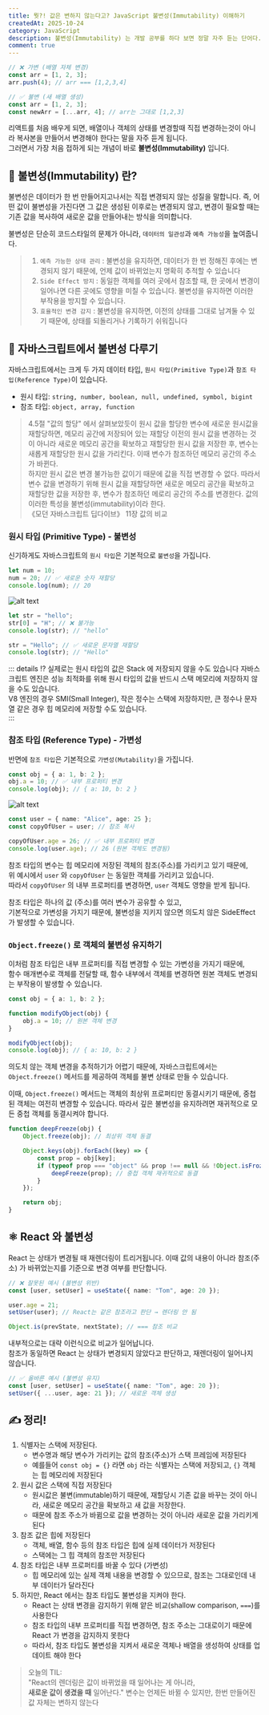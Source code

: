 ```yaml
---
title: 뭣?! 값은 변하지 않는다고? JavaScript 불변성(Immutability) 이해하기
createdAt: 2025-10-24
category: JavaScript
description: 불변성(Immutability) 는 개발 공부를 하다 보면 정말 자주 듣는 단어다. 값을 바꾸지 않는다는 말은 이해되지만, 자바스크립트에서 그게 어떻게 동작하는지, 그리고 왜 React 에서는 꼭 지켜야 하는지 알아보자.
comment: true
---
```


```ts
// ❌ 가변 (배열 자체 변경)
const arr = [1, 2, 3];
arr.push(4); // arr === [1,2,3,4]

// ✅ 불변 (새 배열 생성)
const arr = [1, 2, 3];
const newArr = [...arr, 4]; // arr는 그대로 [1,2,3]
```

리액트를 처음 배우게 되면, 배열이나 객체의 상태를 변경할때 직접 변경하는것이 아니라 복사본을 만들어서 변경해야 한다는 말을 자주 듣게 됩니다. <br/>
그러면서 가장 처음 접하게 되는 개념이 바로 **불변성(Immutability)** 입니다. <br/>

## 🫨 불변성(Immutability) 란?

불변성은 데이터가 한 번 만들어지고나서는 직접 변경되지 않는 성질을 말합니다.
즉, 어떤 값이 불변성을 가진다면 그 값은 생성된 이후로는 변경되지 않고, 변경이 필요할 때는 기존 값을 복사하여 새로운 값을 만들어내는 방식을 의미합니다.

불변성은 단순히 코드스타일의 문제가 아니라, `데이터의 일관성`과 `예측 가능성`을 높여줍니다. <br/>

> 1. `예측 가능한 상태 관리` :
>    불변성을 유지하면, 데이터가 한 번 정해진 후에는 변경되지 않기 때문에, 언제 값이 바뀌었는지 명확히 추적할 수 있습니다
> 2. `Side Effect 방지` :
>    동일한 객체를 여러 곳에서 참조할 때, 한 곳에서 변경이 일어나면 다른 곳에도 영향을 미칠 수 있습니다. 불변성을 유지하면 이러한 부작용을 방지할 수 있습니다.
> 3. `효율적인 변경 감지` :
>    불변성을 유지하면, 이전의 상태를 그대로 남겨둘 수 있기 때문에, 상태를 되돌리거나 기록하기 쉬워집니다

## 🧐 자바스크립트에서 불변성 다루기

자바스크립트에서는 크게 두 가지 데이터 타입, `원시 타입(Primitive Type)`과 `참조 타입(Reference Type)`이 있습니다. <br/>

- 원시 타입: `string, number, boolean, null, undefined, symbol, bigint`
- 참조 타입: `object, array, function`

> 4.5절 "값의 할당" 에서 살펴보았듯이 원시 값을 할당한 변수에 새로운 원시값을 재할당하면, 메모리 공간에 저장되어 있는 재할당 이전의 원시 값을 변경하는 것이 아니라 새로운 메모리 공간을 확보하고 재할당한 원시 값을 저장한 후, 변수는 새롭게 재할당한 원시 값을 가리킨다. 이때 변수가 참조하던 메모리 공간의 주소가 바뀐다. <br/>
> 하지만 원시 값은 변경 불가능한 값이기 때문에 값을 직접 변경할 수 없다. 따라서 변수 값을 변경하기 위해 원시 값을 재할당하면 새로운 메모리 공간을 확보하고 재할당한 값을 저장한 후, 변수가 참조하던 메로리 공간의 주소를 변경한다. 값의 이러한 특성을 불변성(immutability)이라 한다. <br/>
> 《모던 자바스크립트 딥다이브》 11장 값의 비교

### 원시 타입 (Primitive Type) - 불변성

신기하게도 자바스크립트의 `원시 타입`은 기본적으로 `불변성`을 가집니다. <br/>

```ts
let num = 10;
num = 20; // ✅ 새로운 숫자 재할당
console.log(num); // 20
```

![alt text](./img/js-immutability/primitive.png)

```ts
let str = "hello";
str[0] = "H"; // ❌ 불가능
console.log(str); // "hello"

str = "Hello"; // ✅ 새로운 문자열 재할당
console.log(str); // "Hello"
```

::: details ⁉️ 실제로는 원시 타입의 값은 Stack 에 저장되지 않을 수도 있습니다
자바스크립트 엔진은 성능 최적화를 위해 원시 타입의 값을 반드시 스택 메모리에 저장하지 않을 수도 있습니다. <br/>
V8 엔진의 경우 SMI(Small Integer), 작은 정수는 스택에 저장하지만, 큰 정수나 문자열 같은 경우 힙 메모리에 저장할 수도 있습니다. <br/>
:::

### 참조 타입 (Reference Type) - 가변성

반면에 `참조 타입`은 기본적으로 `가변성(Mutability)`을 가집니다. <br/>

```ts
const obj = { a: 1, b: 2 };
obj.a = 10; // ✅ 내부 프로퍼티 변경
console.log(obj); // { a: 10, b: 2 }
```

![alt text](./img/js-immutability/reference.png)

```ts
const user = { name: "Alice", age: 25 };
const copyOfUser = user; // 참조 복사

copyOfUser.age = 26; // ✅ 내부 프로퍼티 변경
console.log(user.age); // 26 (원본 객체도 변경됨)
```

참조 타입의 변수는 힙 메모리에 저장된 객체의 참조(주소)를 가리키고 있기 때문에, <br/>
위 예시에서 `user` 와 `copyOfUser` 는 동일한 객체를 가리키고 있습니다. <br/>
따라서 `copyOfUser` 의 내부 프로퍼티를 변경하면, `user` 객체도 영향을 받게 됩니다. <br/>

참조 타입은 하나의 값 (주소)를 여러 변수가 공유할 수 있고, <br/>
기본적으로 가변성을 가지기 때문에, 불변성을 지키지 않으면 의도치 않은 SideEffect 가 발생할 수 있습니다.

### `Object.freeze()` 로 객체의 불변성 유지하기

이처럼 참조 타입은 내부 프로퍼티를 직접 변경할 수 있는 가변성을 가지기 때문에, <br/>
함수 매개변수로 객체를 전달할 때, 함수 내부에서 객체를 변경하면 원본 객체도 변경되는 부작용이 발생할 수 있습니다. <br/>

```ts
const obj = { a: 1, b: 2 };

function modifyObject(obj) {
    obj.a = 10; // 원본 객체 변경
}

modifyObject(obj);
console.log(obj); // { a: 10, b: 2 }
```

의도치 않는 객체 변경을 추적하기가 어렵기 때문에, 자바스크립트에서는 `Object.freeze()` 메서드를 제공하여 객체를 불변 상태로 만들 수 있습니다. <br/>

이때, `Object.freeze()` 메서드는 객체의 최상위 프로퍼티만 동결시키기 때문에, 중첩된 객체는 여전히 변경할 수 있습니다. 따라서 깊은 불변성을 유지하려면 재귀적으로 모든 중첩 객체를 동결시켜야 합니다. <br/>

```ts
function deepFreeze(obj) {
    Object.freeze(obj); // 최상위 객체 동결

    Object.keys(obj).forEach((key) => {
        const prop = obj[key];
        if (typeof prop === "object" && prop !== null && !Object.isFrozen(prop)) {
            deepFreeze(prop); // 중첩 객체 재귀적으로 동결
        }
    });

    return obj;
}
```

## ⚛️ React 와 불변성

React 는 상태가 변경될 때 재렌더링이 트리거됩니다.
이때 값의 내용이 아니라 참조(주소) 가 바뀌었는지를 기준으로 변경 여부를 판단합니다. <br/>

```ts
// ❌ 잘못된 예시 (불변성 위반)
const [user, setUser] = useState({ name: "Tom", age: 20 });

user.age = 21;
setUser(user); // React는 같은 참조라고 판단 → 렌더링 안 됨
```

```ts
Object.is(prevState, nextState); // === 참조 비교
```

내부적으로는 대략 이런식으로 비교가 일어납니다. <br/>
참조가 동일하면 React 는 상태가 변경되지 않았다고 판단하고, 재렌더링이 일어나지 않습니다.

```ts
// ✅ 올바른 예시 (불변성 유지)
const [user, setUser] = useState({ name: "Tom", age: 20 });
setUser({ ...user, age: 21 }); // 새로운 객체 생성
```

## ✍️ 정리!

1. 식별자는 스택에 저장된다.
    - 변수명과 해당 변수가 가리키는 값의 참조(주소)가 스택 프레임에 저장된다
    - 예를들어 `const obj = {}` 라면 `obj` 라는 식별자는 스택에 저장되고, `{}` 객체는 힙 메모리에 저장된다
2. 원시 값은 스택에 직접 저장된다
    - 원시값은 불변(immutable)하기 때문에, 재할당시 기존 값을 바꾸는 것이 아니라, 새로운 메모리 공간을 확보하고 새 값을 저장한다.
    - 때문에 참조 주소가 바뀜으로 값을 변경하는 것이 아니라 새로운 값을 가리키게 된다
3. 참조 값은 힙에 저장된다
    - 객체, 배열, 함수 등의 참조 타입은 힙에 실제 데이터가 저장된다
    - 스택에는 그 힙 객체의 참조만 저장된다
4. 참조 타입은 내부 프로퍼티를 바꿀 수 있다 (가변성)
    - 힙 메모리에 있는 실제 객체 내용을 변경할 수 있으므로, 참조는 그대로인데 내부 데이터가 달라진다
5. 하지만, React 에서는 참조 타입도 불변성을 지켜야 한다.
    - React 는 상태 변경을 감지하기 위해 얕은 비교(shallow comparison, `===`)를 사용한다
    - 참조 타입의 내부 프로퍼티를 직접 변경하면, 참조 주소는 그대로이기 때문에 React 가 변경을 감지하지 못한다
    - 따라서, 참조 타입도 불변성을 지켜서 새로운 객체나 배열을 생성하여 상태를 업데이트 해야 한다

> 오늘의 TIL:  
> "React의 렌더링은 값이 바뀌었을 때 일어나는 게 아니라,  
> **새로운 값이 생겼을 때** 일어난다."
> 변수는 언제든 바뀔 수 있지만, 한번 만들어진 값 자체는 변하지 않는다
